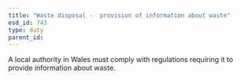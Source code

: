 ```yaml
---
title: "Waste disposal -  provision of information about waste"
esd_id: 743
type: duty
parent_id:  
---
```


A local authority in Wales must comply with regulations requiring it to provide information about waste.

